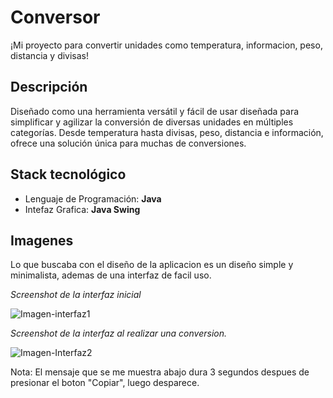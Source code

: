 # Conversor

¡Mi proyecto para convertir unidades como temperatura, informacion, peso, distancia y divisas!

## Descripción

Diseñado como una herramienta versátil y fácil de usar diseñada para simplificar y agilizar la conversión de diversas unidades en múltiples categorías. Desde temperatura hasta divisas, peso, distancia e información, ofrece una solución única para muchas de conversiones.

## Stack tecnológico

- Lenguaje de Programación: **Java**
- Intefaz Grafica: **Java Swing**

## Imagenes
Lo que buscaba con el diseño de la aplicacion es un diseño simple y minimalista, ademas de una interfaz de facil uso.

_Screenshot de la interfaz inicial_

![Imagen-interfaz1](https://i.imgur.com/fIYFQrG.png)

_Screenshot de la interfaz al realizar una conversion._

![Imagen-Interfaz2](https://imgur.com/TowVdRQ.png)

Nota: El mensaje que se me muestra abajo dura 3 segundos despues de presionar el boton "Copiar", luego desparece.

